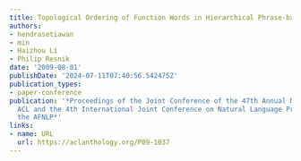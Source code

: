 ```yaml
---
title: Topological Ordering of Function Words in Hierarchical Phrase-based Translation
authors:
- hendrasetiawan
- min
- Haizhou Li
- Philip Resnik
date: '2009-08-01'
publishDate: '2024-07-11T07:40:56.542475Z'
publication_types:
- paper-conference
publication: '*Proceedings of the Joint Conference of the 47th Annual Meeting of the
  ACL and the 4th International Joint Conference on Natural Language Processing of
  the AFNLP*'
links:
- name: URL
  url: https://aclanthology.org/P09-1037
---
```

